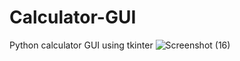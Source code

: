 # Calculator-GUI
Python calculator GUI using tkinter
![Screenshot (16)](https://user-images.githubusercontent.com/44894784/173103063-7381aa45-d735-4743-96c2-3cdb41a659cb.png)
